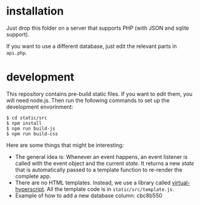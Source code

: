 # installation

Just drop this folder on a server that supports PHP (with JSON and sqlite
support).

If you want to use a different database, just edit the relevant parts in
`api.php`.

# development

This repository contains pre-build static files. If you want to edit them, you
will need node.js. Then run the following commands to set up the development
envorinment:

    $ cd static/src
    $ npm install
    $ npm run build-js
    $ npm run build-css

Here are some things that might be interesting:

-   The general idea is: Whenever an event happens, an event listener is called
    with the event object and the current *state*. It returns a new *state*
    that is automatically passed to a template function to re-render the
    complete app.
-   There are no HTML templates. Instead, we use a library called
    [virtual-hyperscript](https://github.com/Matt-Esch/virtual-dom/tree/master/virtual-hyperscript).
    All the template code is in `static/src/template.js`.
-   Example of how to add a new database column: cbc8b550
